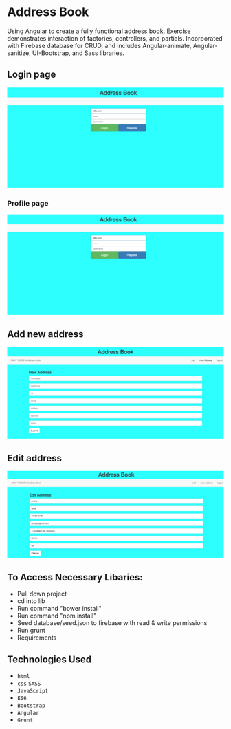 # Address Book
Using Angular to create a fully functional address book. Exercise demonstrates interaction of factories, controllers, and partials. Incorporated with Firebase database for CRUD, and includes Angular-animate, Angular-sanitize, UI-Bootstrap, and Sass libraries.


## Login page 
![Blog Screengrab](https://github.com/Sanyyouisf/Address-Book/blob/ReadMe/ReadmePic/LoginPage.png)

### Profile page
![Blog Screengrab](https://github.com/Sanyyouisf/Address-Book/blob/ReadMe/ReadmePic/LoginPage.png)

## Add new address 
![Blog Screengrab](https://github.com/Sanyyouisf/Address-Book/blob/ReadMe/ReadmePic/AddNewAddress.png)

## Edit address 
![Blog Screengrab](https://github.com/Sanyyouisf/Address-Book/blob/ReadMe/ReadmePic/EditAddress.png)



## To Access Necessary Libaries:
- Pull down project
- cd into lib
- Run command "bower install"
- Run command "npm install"
- Seed database/seed.json to firebase with read & write permissions
- Run grunt
- Requirements

## Technologies Used
- `html`
- `css` `SASS`
- `JavaScript`
- `ES6`
- `Bootstrap`
- `Angular`
- `Grunt`
